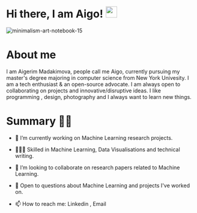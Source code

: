 # Hi there, I am Aigo! <img src="https://raw.githubusercontent.com/MartinHeinz/MartinHeinz/master/wave.gif" width="30px">
![minimalism-art-notebook-15](https://user-images.githubusercontent.com/87446059/126076540-2d8f24ff-b1f2-41a8-9f83-93eb161c3ce0.jpg)
# About me 
I am Aigerim Madakimova, people call me Aigo, currently pursuing my master's degree majoring in computer science from New York Univesity. I am a tech enthusiast & an open-source advocate. I am always open to collaborating on projects and innovative/disruptive ideas. I like programming , design, photography and I always want to learn new things.

# Summary ✌🏻
* 🔭 I’m currently working on Machine Learning research projects.

* 👨🏼‍💻 Skilled in Machine Learning, Data Visualisations and technical writing.

* 👯 I’m looking to collaborate on research papers related to Machine Learning.

* 💬 Open to questions about Machine Learning and projects I've worked on.

* 📫 How to reach me: Linkedin , Email







